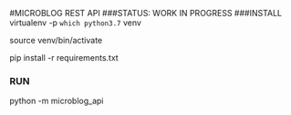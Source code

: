 #MICROBLOG REST API
###STATUS: WORK IN PROGRESS
###INSTALL
virtualenv -p `which python3.7` venv

source venv/bin/activate

pip install -r requirements.txt

### RUN
python -m microblog_api

